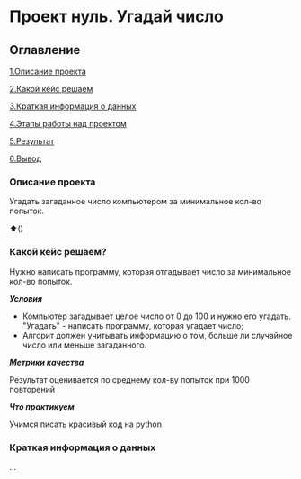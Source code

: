 # Проект нуль. Угадай число

## Оглавление

[1.Описание проекта](https://github.com/schdlr50/SF_data_science/blob/main/project_0/readme.md#Описание-проекта)

[2.Какой кейс решаем](https://github.com/schdlr50/SF_data_science/blob/main/project_0/readme.md#Какой-кейс-решаем)

[3.Краткая информация о данных](https://github.com/schdlr50/SF_data_science/blob/main/project_0/readme.md#Краткая-информация-о-данных)

[4.Этапы работы над проектом](https://github.com/schdlr50/SF_data_science/blob/main/project_0/readme.md#Этапы-работы-над-проектом)

[5.Результат](https://github.com/schdlr50/SF_data_science/blob/main/project_0/readme.md#Результат)

[6.Вывод](https://github.com/schdlr50/SF_data_science/blob/main/project_0/readme.md#Вывод)

### Описание проекта
Угадать загаданное число компьютером за минимальное кол-во попыток.

:arrow_up:()

### Какой кейс решаем?
Нужно написать программу, которая отгадывает число за минимальное кол-во попыток.

***Условия***

- Компьютер загадывает целое число от 0 до 100 и нужно его угадать. "Угадать" - написать программу, которая угадает число;
- Алгорит должен учитывать информацию о том, больше ли случайное число или меньше загаданного.

***Метрики качества***

Результат оценивается по среднему кол-ву попыток при 1000 повторений

***Что практикуем***

Учимся писать красивый код на python

### Краткая информация о данных
...